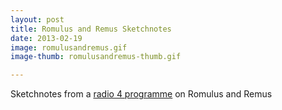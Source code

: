 ```yaml
---
layout: post
title: Romulus and Remus Sketchnotes
date: 2013-02-19
image: romulusandremus.gif
image-thumb: romulusandremus-thumb.gif

---
```


Sketchnotes from a [radio 4 programme](http://www.bbc.co.uk/programmes/b01q02t7) on Romulus and Remus

